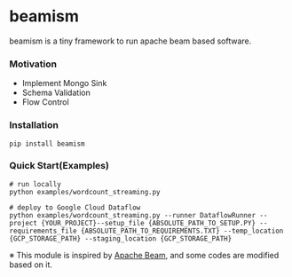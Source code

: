 # beamism

beamism is a tiny framework to run apache beam based software.

### Motivation
- Implement Mongo Sink
- Schema Validation
- Flow Control

### Installation

```
pip install beamism
```

### Quick Start(Examples)
```
# run locally
python examples/wordcount_streaming.py

# deploy to Google Cloud Dataflow
python examples/wordcount_streaming.py --runner DataflowRunner --project {YOUR_PROJECT}--setup_file {ABSOLUTE_PATH_TO_SETUP.PY} --requirements_file {ABSOLUTE_PATH_TO_REQUIREMENTS.TXT} --temp_location {GCP_STORAGE_PATH} --staging_location {GCP_STORAGE_PATH}
```

※ This module is inspired by [Apache Beam](https://github.com/apache/beam), and some codes are modified based on it.